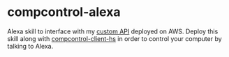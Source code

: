 # compcontrol-alexa
Alexa skill to interface with my [custom API](https://github.com/timTam97/compcontrol-api) deployed on AWS. Deploy this skill along with [compcontrol-client-hs](https://github.com/timTam97/compcontrol-client-hs) in order to control your computer by talking to Alexa.
